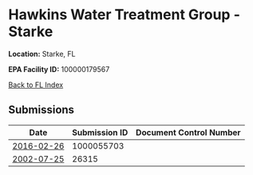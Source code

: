 # Hawkins Water Treatment Group - Starke

**Location:** Starke, FL

**EPA Facility ID:** 100000179567

[Back to FL Index](../../index.md)

## Submissions

| Date | Submission ID | Document Control Number |
|------|--------------|-------------------------|
| [2016-02-26](submissions/1000055703.md) | 1000055703 |  |
| [2002-07-25](submissions/26315.md) | 26315 |  |
